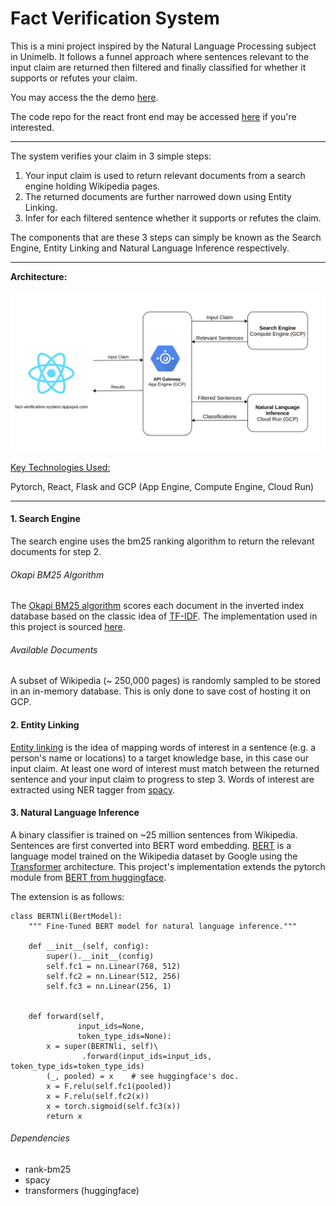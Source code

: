 # Fact Verification System

This is a mini project inspired by the Natural Language Processing subject in Unimelb. It follows a funnel approach where sentences relevant to the input claim are returned then filtered and finally classified for whether it supports or refutes your claim. 

You may access the the demo [here](http://www.fact-verification-system.appspot.com/).

The code repo for the react front end may be accessed [here](https://github.com/jackhhchan/fact-verification-system-react) if you're interested.

***

The system verifies your claim in 3 simple steps:

1. Your input claim is used to return relevant documents from a search engine holding Wikipedia pages.
2. The returned documents are further narrowed down using Entity Linking.
3. Infer for each filtered sentence whether it supports or refutes the claim.

The components that are these 3 steps can simply be known as the Search Engine, Entity Linking and Natural Language Inference respectively.

***

**Architecture:**

![image-20201004182358914](diagram.png)

<u>Key Technologies Used:</u>

Pytorch, React, Flask and GCP (App Engine, Compute Engine, Cloud Run)

***

#### 1. Search Engine

The search engine uses the bm25 ranking algorithm to return the relevant documents for step 2.

###### Okapi BM25 Algorithm

The [Okapi BM25 algorithm](https://en.wikipedia.org/wiki/Okapi_BM25#:~:text=BM25%20is%20a%20bag%2Dof,slightly%20different%20components%20and%20parameters.) scores each document in the inverted index database based on the classic idea of [TF-IDF](https://en.wikipedia.org/wiki/Tf%E2%80%93idf). The implementation used in this project is sourced [here](https://github.com/dorianbrown/rank_bm25).

###### Available Documents

A subset of Wikipedia (~ 250,000 pages) is randomly sampled to be stored in an in-memory database. This is only done to save cost of hosting it on GCP.

#### 2. Entity Linking

[Entity linking](https://en.wikipedia.org/wiki/Entity_linking) is the idea of mapping words of interest in a sentence (e.g. a person's name or locations) to a target knowledge base, in this case our input claim. At least one word of interest must match between the returned sentence and your input claim to progress to step 3. Words of interest are extracted using NER tagger from [spacy]().

#### 3. Natural Language Inference

A binary classifier is trained on ~25 million sentences from Wikipedia. Sentences are first converted into BERT word embedding. [BERT](http://jalammar.github.io/illustrated-bert/) is a language model trained on the Wikipedia dataset by Google using the [Transformer](https://jalammar.github.io/illustrated-transformer/) architecture. This project's implementation extends the pytorch module from [BERT from huggingface](https://huggingface.co/transformers/model_doc/bert.html?highlight=bert).

The extension is as follows:

```
class BERTNli(BertModel):
    """ Fine-Tuned BERT model for natural language inference."""
    
    def __init__(self, config):
        super().__init__(config)
        self.fc1 = nn.Linear(768, 512)
        self.fc2 = nn.Linear(512, 256)
        self.fc3 = nn.Linear(256, 1)
        
    
    def forward(self,
               input_ids=None,
               token_type_ids=None):
        x = super(BERTNli, self)\
        		.forward(input_ids=input_ids, token_type_ids=token_type_ids)
        (_, pooled) = x    # see huggingface's doc.
        x = F.relu(self.fc1(pooled))
        x = F.relu(self.fc2(x))
        x = torch.sigmoid(self.fc3(x))
        return x
```





###### Dependencies

- rank-bm25
- spacy
- transformers (huggingface)

